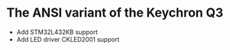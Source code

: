# The ANSI variant of the Keychron Q3

- Add STM32L432KB support
- Add LED driver CKLED2001 support
